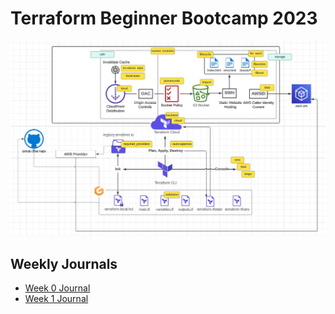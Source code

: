# Terraform Beginner Bootcamp 2023

![Alt text](<journal/assets/architectural_diagram.jpg>)

## Weekly Journals

- [Week 0 Journal](./journal/week0.md)
- [Week 1 Journal](./journal/week1.md)

